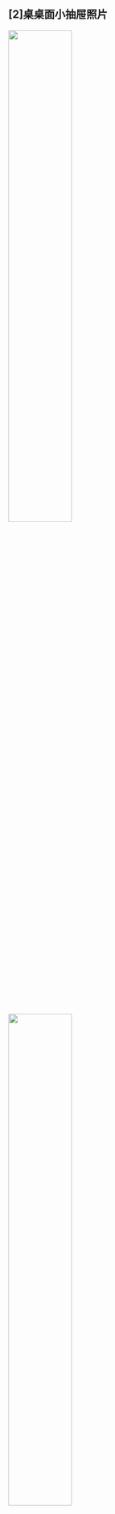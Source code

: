 ## [2]桌桌面小抽屉照片

<img src="/hg-docusaurus-public-deoloy-github/img/inv1.png" width="50%" />

<img src="/hg-docusaurus-public-deoloy-github/img/inv2.png" width="50%" />

<img src="/hg-docusaurus-public-deoloy-github/img/inv3.png" width="50%" />

<img src="/hg-docusaurus-public-deoloy-github/img/inv4.png" width="50%" />

<img src="/hg-docusaurus-public-deoloy-github/img/inv5.png" width="50%" />

<img src="/hg-docusaurus-public-deoloy-github/img/inv6.png" width="50%" />

<img src="/hg-docusaurus-public-deoloy-github/img/inv7.png" width="50%" />

<img src="/hg-docusaurus-public-deoloy-github/img/inv8.png" width="50%" />

<img src="/hg-docusaurus-public-deoloy-github/img/inv9.png" width="50%" />

<img src="/hg-docusaurus-public-deoloy-github/img/inv10.png" width="49%" />

<img src="/hg-docusaurus-public-deoloy-github/img/inv11.png" width="50%" />

<img src="/hg-docusaurus-public-deoloy-github/img/inv12.png" width="50%" />
